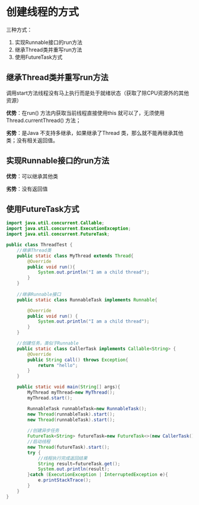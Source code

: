 # 创建线程的方式

三种方式：

1. 实现Runnable接口的run方法
2. 继承Thread类并重写run方法
3. 使用FutureTask方式

## 继承Thread类并重写run方法

调用start方法线程没有马上执行而是处于就绪状态（获取了除CPU资源外的其他资源）

**优势**：在run() 方法内获取当前线程直接使用this 就可以了，无须使用Thread.currentThread() 方法； 

**劣势**：是Java 不支持多继承，如果继承了Thread 类，那么就不能再继承其他类；没有相关返回值。

## 实现Runnable接口的run方法

**优势**：可以继承其他类

**劣势**：没有返回值

## 使用FutureTask方式

```java
import java.util.concurrent.Callable;
import java.util.concurrent.ExecutionException;
import java.util.concurrent.FutureTask;

public class ThreadTest {
    //继承Thread类
    public static class MyThread extends Thread{
        @Override
        public void run(){
            System.out.println("I am a child thread");
        }
    }
	
    //继承Runnable接口
    public static class RunnableTask implements Runnable{

        @Override
        public void run() {
            System.out.println("I am a child thread");
        }
    }

    //创建任务，类似于Runnable
    public static class CallerTask implements Callable<String> {
        @Override
        public String call() throws Exception{
            return "hello";
        }
    }

    public static void main(String[] args){
        MyThread myThread=new MyThread();
        myThread.start();

        RunnableTask runnableTask=new RunnableTask();
        new Thread(runnableTask).start();
        new Thread(runnableTask).start();
		
        //创建异步任务
        FutureTask<String> futureTask=new FutureTask<>(new CallerTask());
        //启动线程
        new Thread(futureTask).start();
        try {
            //线程执行完成返回结果
            String result=futureTask.get();
            System.out.println(result);
        }catch (ExecutionException | InterruptedException e){
            e.printStackTrace();
        }
    }
}
```


